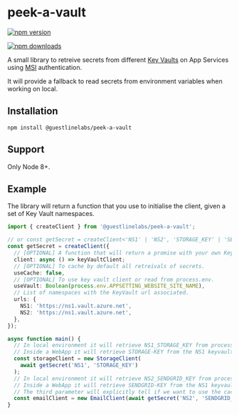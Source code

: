 # peek-a-vault

[![npm version](https://img.shields.io/npm/v/@guestlinelabs/peek-a-vault.svg?style=flat-square)](https://www.npmjs.org/package/@guestlinelabs/peek-a-vault)

[![npm downloads](https://img.shields.io/npm/dm/@guestlinelabs/peek-a-vault.svg?style=flat-square)](http://npm-stat.com/charts.html?package=@guestlinelabs/peek-a-vault)

A small library to retreive secrets from different [Key Vaults](https://azure.microsoft.com/en-gb/services/key-vault/) on App Services using [MSI](https://docs.microsoft.com/en-gb/azure/app-service/app-service-managed-service-identity) authentication.

It will provide a fallback to read secrets from environment variables when working on local.

## Installation

```
npm install @guestlinelabs/peek-a-vault
```

## Support

Only Node 8+.

## Example

The library will return a function that you use to initialise the client, given a set of Key Vault namespaces.

```typescript
import { createClient } from '@guestlinelabs/peek-a-vault';

// or const getSecret = createClient<'NS1' | 'NS2', 'STORAGE_KEY' | 'SENDGRID_KEY'>({
const getSecret = createClient({
  // [OPTIONAL] A function that will return a promise with your own Key Vault client. By default it will use a KV client authenticating with MSI.
  client: async () => keyVaultClient;
  // [OPTIONAL] To cache by default all retreivals of secrets.
  useCache: false,
  // [OPTIONAL] To use key vault client or read from process.env.
  useVault: Boolean(process.env.APPSETTING_WEBSITE_SITE_NAME),
  // List of namespaces with the KeyVault url associated.
  urls: {
    NS1: 'https://ns1.vault.azure.net',
    NS2: 'https://ns1.vault.azure.net',
  },
});

async function main() {
  // In local environment it will retrieve NS1_STORAGE_KEY from process.env variables
  // Inside a WebApp it will retrieve STORAGE-KEY from the NS1 keyvault
  const storageClient = new StorageClient(
    await getSecret('NS1', 'STORAGE_KEY')
  );
  // In local environment it will retrieve NS2_SENDGRID_KEY from process.env variables
  // Inside a WebApp it will retrieve SENDGRID-KEY from the NS1 keyvault
  // The third parameter will explicitly tell if we want to use the cache or not on this particular call.
  const emailClient = new EmailClient(await getSecret('NS2', 'SENDGRID_KEY', false));
}
```
